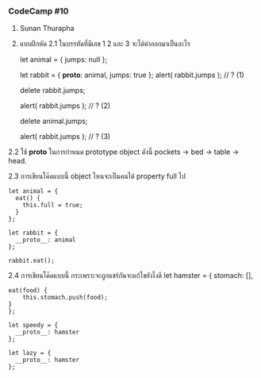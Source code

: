 ### CodeCamp #10
1. Sunan Thurapha
2. แบบฝึกหัด
  2.1 ในบรรทัดที่มีเลข 1 2 และ 3 จะได้ค่าออกมาเป็นอะไร

    let animal = {
      jumps: null
    };

    let rabbit = {
      __proto__: animal,
      jumps: true
    };
    alert( rabbit.jumps ); // ? (1)

    delete rabbit.jumps;

    alert( rabbit.jumps ); // ? (2)

    delete animal.jumps;

    alert( rabbit.jumps ); // ? (3)
   
  2.2 ใช้ __proto__ ในการกำหนด prototype object ดังนี้ 
		pockets → bed → table → head.
  
  2.3  การเขียนโค๊ดแบบนี้ object ไหนจะเป็นคนได้ property full ไป

    let animal = {
      eat() {
        this.full = true;
      }
    };

    let rabbit = {
      __proto__: animal
    };

    rabbit.eat();

  2.4 การเขียนโค๊ดแบบนี้ กระเพราะจะถูกแชร์กันจะแก้ไขยังไงดี 
    let hamster = {
      stomach: [],

    eat(food) {
        this.stomach.push(food);
    }
    };

    let speedy = {
      __proto__: hamster
    };

    let lazy = {
      __proto__: hamster
    };




